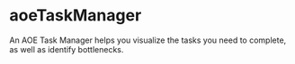 aoeTaskManager
==============

An AOE Task Manager helps you visualize the tasks you need to complete, as well as identify bottlenecks. 
